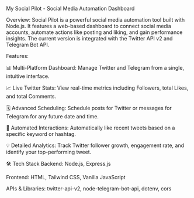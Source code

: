 My Social Pilot - Social Media Automation Dashboard

Overview:
Social Pilot is a powerful social media automation tool built with Node.js. It features a web-based dashboard to connect social media accounts, automate actions like posting and liking, and gain performance insights. The current version is integrated with the Twitter API v2 and Telegram Bot API.

Features:

📊 Multi-Platform Dashboard: Manage Twitter and Telegram from a single, intuitive interface.

📈 Live Twitter Stats: View real-time metrics including Followers, total Likes, and total Comments.

🗓️ Advanced Scheduling: Schedule posts for Twitter or messages for Telegram for any future date and time.

🤖 Automated Interactions: Automatically like recent tweets based on a specific keyword or hashtag.

💡 Detailed Analytics: Track Twitter follower growth, engagement rate, and identify your top-performing tweet.

🛠️ Tech Stack
Backend: Node.js, Express.js

Frontend: HTML, Tailwind CSS, Vanilla JavaScript

APIs & Libraries: twitter-api-v2, node-telegram-bot-api, dotenv, cors
